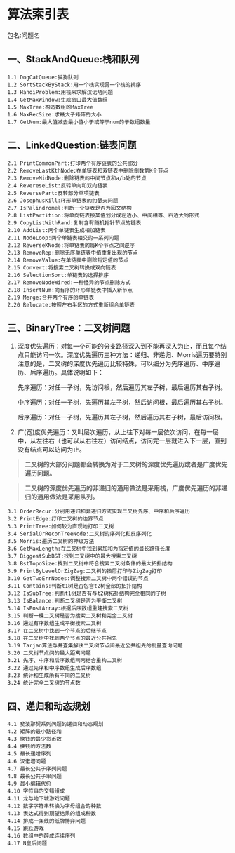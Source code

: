 # 算法索引表 #
包名:问题名
## 一、StackAndQueue:栈和队列 ##
    1.1 DogCatQueue:猫狗队列
    1.2 SortStackByStack:用一个栈实现另一个栈的排序
    1.3 HanoiProblem:用栈来求解汉诺塔问题
    1.4 GetMaxWindow:生成窗口最大值数组
    1.5 MaxTree:构造数组的MaxTree
    1.6 MaxRecSize:求最大子矩阵的大小
    1.7 GetNum:最大值减去最小值小于或等于num的子数组数量
## 二、LinkedQuestion:链表问题 ##
    2.1 PrintCommonPart:打印两个有序链表的公共部分
    2.2 RemoveLastKthNode:在单链表和双链表中删除倒数第K个节点
    2.3 RemoveMidNode:删除链表的中间节点和a/b处的节点
    2.4 RevereseList:反转单向和双向链表
    2.5 ReversePart:反转部分单项链表
    2.6 JosephusKill:环形单链表的约瑟夫问题
    2.7 IsPalindromel:判断一个链表是否为回文结构
    2.8 ListPartition:将单向链表按某值划分成左边小、中间相等、右边大的形式
    2.9 CopyListWithRand:复制含有随机指针节点的链表
    2.10 AddList:两个单链表生成相加链表
    2.11 NodeLoop:两个单链表相交的一系列问题
    2.12 ReverseKNode:将单链表的每K个节点之间逆序
    2.13 RemoveRep:删除无序单链表中值重复出现的节点
    2.14 RemoveValue:在单链表中删除指定值的节点
    2.15 Convert:将搜索二叉树转换成双向链表
    2.16 SelectionSort:单链表的选择排序
    2.17 RemoveNodeWired:一种怪异的节点删除方式
    2.18 InsertNum:向有序的环形单链表中插入新节点
    2.19 Merge:合并两个有序的单链表
    2.20 Relocate:按照左右半区的方式重新组合单链表
## 三、BinaryTree：二叉树问题 ##
 
1. 深度优先遍历：对每一个可能的分支路径深入到不能再深入为止，而且每个结点只能访问一次。深度优先遍历三种方法：递归、非递归、Morris遍历要特别注意的是，二叉树的深度优先遍历比较特殊，可以细分为先序遍历、中序遍历、后序遍历。具体说明如下：
   
   
    先序遍历：对任一子树，先访问根，然后遍历其左子树，最后遍历其右子树。
    
    中序遍历：对任一子树，先遍历其左子树，然后访问根，最后遍历其右子树。
    
    后序遍历：对任一子树，先遍历其左子树，然后遍历其右子树，最后访问根。

2. 广(宽)度优先遍历：又叫层次遍历，从上往下对每一层依次访问，在每一层中，从左往右（也可以从右往左）访问结点，访问完一层就进入下一层，直到没有结点可以访问为止。　　　

> **二叉树的大部分问题都会转换为对于二叉树的深度优先遍历或者是广度优先遍历问题。**

> **二叉树的深度优先遍历的非递归的通用做法是采用栈，广度优先遍历的非递归的通用做法是采用队列。**

    3.1 OrderRecur:分别用递归和非递归方式实现二叉树先序、中序和后序遍历
	3.2 PrintEdge:打印二叉树的边界节点
	3.3 PrintTree:如何较为直观地打印二叉树
	3.4 SerialOrReconTreeNode:二叉树的序列化和反序列化
	3.5 Morris:遍历二叉树的神级方法
	3.6 GetMaxLength:在二叉树中找到累加和为指定值的最长路径长度
	3.7 BiggestSubBST:找到二叉树中的最大搜索二叉树
	3.8 BstTopoSize:找到二叉树中符合搜索二叉树条件的最大拓扑结构
	3.9 PrintByLevelOrZigZag:二叉树的按层打印与ZigZag打印
	3.10 GetTwoErrNodes:调整搜索二叉树中两个错误的节点
	3.11 Contains:判断t1树是否包含t2树全部的拓扑结构
	3.12 IsSubTree:判断t1树是否有与t2树拓扑结构完全相同的子树
	3.13 IsBalance:判断二叉树是否为平衡二叉树
	3.14 IsPostArray:根据后序数组重建搜索二叉树
	3.15 判断一棵二叉树是否为搜索二叉树和完全二叉树
	3.16 通过有序数组生成平衡搜索二叉树
	3.17 在二叉树中找到一个节点的后继节点
	3.18 在二叉树中找到两个节点的最近公共祖先
	3.19 Tarjan算法与并查集解决二叉树节点间最近公共祖先的批量查询问题
	3.20 二叉树节点间的最大距离问题
	3.21 先序、中序和后序数组两两结合重构二叉树
	3.22 通过先序和中序数组生成后序数组
	3.23 统计和生成所有不同的二叉树
	3.24 统计完全二叉树的节点数

## 四、递归和动态规划 ##

    4.1 斐波那契系列问题的递归和动态规划
    4.2 矩阵的最小路径和
    4.3 换钱的最少货币数
    4.4 换钱的方法数
    4.5 最长递增序列
    4.6 汉诺塔问题
    4.7 最长公共子序列问题
    4.8 最长公共子串问题
    4.9 最小编辑代价
    4.10 字符串的交错组成
    4.11 龙与地下城游戏问题
    4.12 数字字符串转换为字母组合的种数
    4.13 表达式得到期望结果的组成种数
    4.14 排成一条线的纸牌博弈问题
    4.15 跳跃游戏
    4.16 数组中的醉成连续序列
    4.17 N皇后问题

